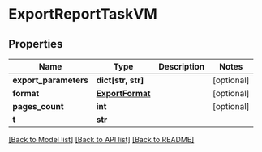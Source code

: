 # ExportReportTaskVM


## Properties
Name | Type | Description | Notes
------------ | ------------- | ------------- | -------------
**export_parameters** | **dict[str, str]** |  | [optional] 
**format** | [**ExportFormat**](ExportFormat.md) |  | [optional] 
**pages_count** | **int** |  | [optional] 
**t** | **str** |  | 

[[Back to Model list]](../README.md#documentation-for-models) [[Back to API list]](../README.md#documentation-for-api-endpoints) [[Back to README]](../README.md)


